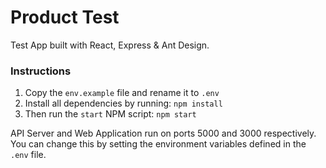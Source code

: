 # Product Test

Test App built with React, Express & Ant Design.

### Instructions

1. Copy the `env.example` file and rename it to `.env`
2. Install all dependencies by running: `npm install`
3. Then run the `start` NPM script: `npm start`

API Server and Web Application run on ports 5000 and 3000
respectively. You can change this by setting the environment
variables defined in the `.env` file.
